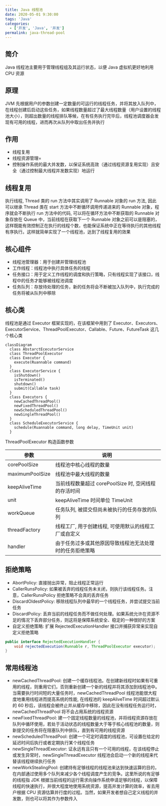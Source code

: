 ```yaml
---
title: Java 线程池
date: 2020-05-01 9:30:00
tags: 'Java'
categories:
  - ['开发', 'Java', '并发']
permalink: java-thread-pool
---
```


## 简介

Java 线程池主要用于管理线程组及其运行状态，以便 Java 虚拟机更好地利用 CPU 资源

## 原理

JVM 先根据用户的参数创建一定数量的可运行的线程任务，并将其放入队列中，在线程创建后启动这些任务，如果线程数量超过了最大线程数量（用户设置的线程池大小），则超出数量的线程排队等候，在有任务执行完毕后，线程池调度器会发现有可用的线程，进而再次从队列中取出任务并执行

## 作用

- 线程复用
- 线程资源管理=
- 控制操作系统的最大并发数，以保证系统高效（通过线程资源复用实现）且安全（通过控制最大线程并发数实现）地运行

## 线程复用

执行线程, Thread 类的 run 方法中其实调用了 Runnable 对象的 run 方法, 因此可以继承 Thread 类在 start 方法中不断循环调用传递进来的 Runnable 对象，程序就会不断执行 run 方法中的代码, 可以将在循环方法中不断获取的 Runnable 对象存放在 Queue 中，当前线程在获取下一个 Runnable 对象之前可以是阻塞的，这样既能有效控制正在执行的线程个数，也能保证系统中正在等待执行的其他线程有序执行。这样就简单实现了一个线程池，达到了线程复用的效果

## 核心组件

- 线程池管理器：用于创建并管理线程池
- 工作线程：线程池中执行具体任务的线程
- 任务接口：用于定义工作线程的调度和执行策略，只有线程实现了该接口，线程中的任务才能够被线程池调度
- 任务队列：存放待处理的任务，新的任务将会不断被加入队列中，执行完成的任务将被从队列中移除

## 核心类

线程池是通过 Executor 框架实现的，在该框架中用到了 Executor、Executors、ExecutorService、ThreadPoolExecutor、Callable、Future、FutureTask 这几个核心类

```mermaid
classDiagram
  class AbstarctEcecutorService
  class ThreadPoolExecutor
  class Executor {
    execute(Ruannable command)
  }
  class ExecutorService {
    isShutdown()
    isTerminated()
    shutdown()
    submit(Callable task)
  }
  class Executors {
    newCachedThreadPool()
    newFixedThreadPool()
    newScheduledThreadPool()
    newSingleThreadPool()
  }
  class ScheduleExecutorService {
    schedule(Ruannable command, long delay, TimeUnit unit)
  }
```

ThreadPoolExecutor 构造函数参数

| 参数 | 说明 |
| -- | -- |
| corePoolSize | 线程池中核心线程的数量 |
| maximumPoolSize | 线程池中最大线程的数量 |
| keepAliveTime | 当前线程数量超过 corePoolSize 时, 空闲线程的存活时间 |
| unit | keepAliveTime 时间单位 TimeUnit |
| workQueue | 任务队列, 被提交但尚未被执行的任务存放的队列 |
| threadFactory | 线程工厂, 用于创建线程, 可使用默认的线程工厂或自定义 |
| handler | 由于任务过多或其他原因导致线程池无法处理时的任务拒绝策略 |

## 拒绝策略

- AbortPolicy: 直接抛出异常，阻止线程正常运行
- CallerRunsPolicy: 如果被丢弃的线程任务未关闭，则执行该线程任务。注意，CallerRunsPolicy 拒绝策略不会真的丢弃任务
- DiscardOldestPolicy: 移除线程队列中最早的一个线程任务，并尝试提交当前任务
- DiscardPolicy: 丢弃当前的线程任务而不做任何处理。如果系统允许在资源不足的情况下丢弃部分任务，则这将是保障系统安全、稳定的一种很好的方案
- 自定义拒绝策略: 扩展 RejectedExecutionHandler 接口并捕获异常来实现自定义拒绝策略

```java
public interface RejectedExecutionHandler {
    void rejectedExecution(Runnable r, ThreadPoolExecutor executor);
}
```

## 常用线程池

- newCachedThreadPool: 创建一个缓存线程池。在创建新线程时如果有可重用的线程，则重用它们，否则重新创建一个新的线程并将其添加到线程池中。当需要执行时间短的大量任务时，newCachedThreadPool 线程池能很大程度地重用线程进而提高系统的性能, 在线程池的 keepAliveTime 时间超过默认的 60 秒后，该线程会被终止并从缓存中移除，因此在没有线程任务运行时，newCachedThreadPool 将不会占用系统的线程资源
- newFixedThreadPool: 建一个固定线程数量的线程池，并将线程资源存放在队列中循环使用，若处于活动状态的线程数量大于等于核心线程池的数量，则新提交的任务将在阻塞队列中排队，直到有可用的线程资源
- newScheduledThreadPool: 创建一个可定时调度的线程池，可设置在给定的延迟时间后执行或者定期执行某个线程任务
- newSingleThreadExecutor: 证永远有且只有一个可用的线程，在该线程停止或发生异常时，newSingleThreadExecutor 线程池会启动一个新的线程来代替该线程继续执行任务
- newWorkStealingPool: 创建持有足够线程的线程池来达到快速运算的目的，在内部通过使用多个队列来减少各个线程调度产生的竞争。这里所说的有足够的线程指 JDK 根据当前线程的运行需求向操作系统申请足够的线程，以保障线程的快速执行，并很大程度地使用系统资源，提高并发计算的效率，省去用户根据 CPU 资源估算并行度的过程。当然，如果开发者想自己定义线程的并发数，则也可以将其作为参数传入
